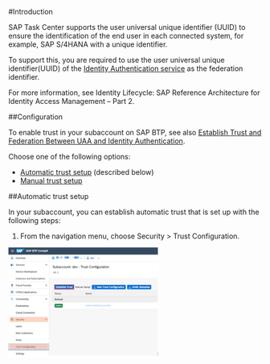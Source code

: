 #Introduction

SAP Task Center supports the user universal unique identifier (UUID) to ensure the identification of the end user in each connected system, for example, SAP S/4HANA with a unique identifier.

To support this, you are required to use the user universal unique identifier(UUID) of the [Identity Authentication service](https://help.sap.com/products/IDENTITY_AUTHENTICATION?version=Cloud) as the federation identifier.

For more information, see Identity Lifecycle: SAP Reference Architecture for Identity Access Management – Part 2.

##Configuration

To enable trust in your subaccount on SAP BTP, see also [Establish Trust and Federation Between UAA and Identity Authentication](https://help.sap.com/products/BTP/65de2977205c403bbc107264b8eccf4b/161f8f0cfac64c4fa2d973bc5f08a894.html).

Choose one of the following options:

- [Automatic trust setup](https://help.sap.com/viewer/65de2977205c403bbc107264b8eccf4b/Cloud/en-US/b9f4b0dc967040c99c7c8268ce335cce.html?q=establish%20trust) (described below)
- [Manual trust setup](https://help.sap.com/products/BTP/65de2977205c403bbc107264b8eccf4b/36214a93a8864662996a0d0814f3e1b7.html?q=establish%20trust%3Fq%3Destablish%20trust)

##Automatic trust setup

In your subaccount, you can establish automatic trust that is set up with the following steps:

1. From the navigation menu, choose Security > Trust Configuration.

<img src="pics/establish_trust_cockpit.png" width="300">
